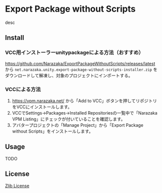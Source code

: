 # Export Package without Scripts

desc

## Install

### VCC用インストーラーunitypackageによる方法（おすすめ）

https://github.com/Narazaka/ExportPackageWithoutScripts/releases/latest から `net.narazaka.unity.export-package-without-scripts-installer.zip` をダウンロードして解凍し、対象のプロジェクトにインポートする。

### VCCによる方法

1. https://vpm.narazaka.net/ から「Add to VCC」ボタンを押してリポジトリをVCCにインストールします。
2. VCCでSettings→Packages→Installed Repositoriesの一覧中で「Narazaka VPM Listing」にチェックが付いていることを確認します。
3. アバタープロジェクトの「Manage Project」から「Export Package without Scripts」をインストールします。

## Usage

TODO

## License

[Zlib License](LICENSE.txt)
